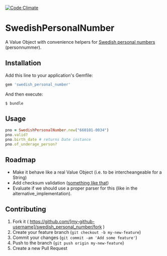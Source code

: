 [![Code Climate](https://codeclimate.com/github/klarna/swedish_personal_number/badges/gpa.svg)](https://codeclimate.com/github/klarna/swedish_personal_number)

# SwedishPersonalNumber

A Value Object with convenience helpers for [Swedish personal numbers](http://en.wikipedia.org/wiki/Personal_identity_number_(Sweden)) (personnummer).

## Installation

Add this line to your application's Gemfile:

```ruby
gem 'swedish_personal_number'
```

And then execute:

    $ bundle


## Usage

```ruby
pno = SwedishPersonalNumber.new("660101-0034")
pno.valid?
pno.birth_date # returns Date instance
pno.of_underage_person?
```
## Roadmap

  - Make it behave like a real Value Object (i.e. to be intercheangeable for a String)
  - Add checksum validation ([something like that](https://github.com/rolfb/luhn-ruby/blob/master/lib/luhn.rb))
  - Evaluate if we should use a proper parser for this (like in the alternative_implementation).

## Contributing

1. Fork it ( https://github.com/[my-github-username]/swedish_personal_number/fork )
2. Create your feature branch (`git checkout -b my-new-feature`)
3. Commit your changes (`git commit -am 'Add some feature'`)
4. Push to the branch (`git push origin my-new-feature`)
5. Create a new Pull Request
